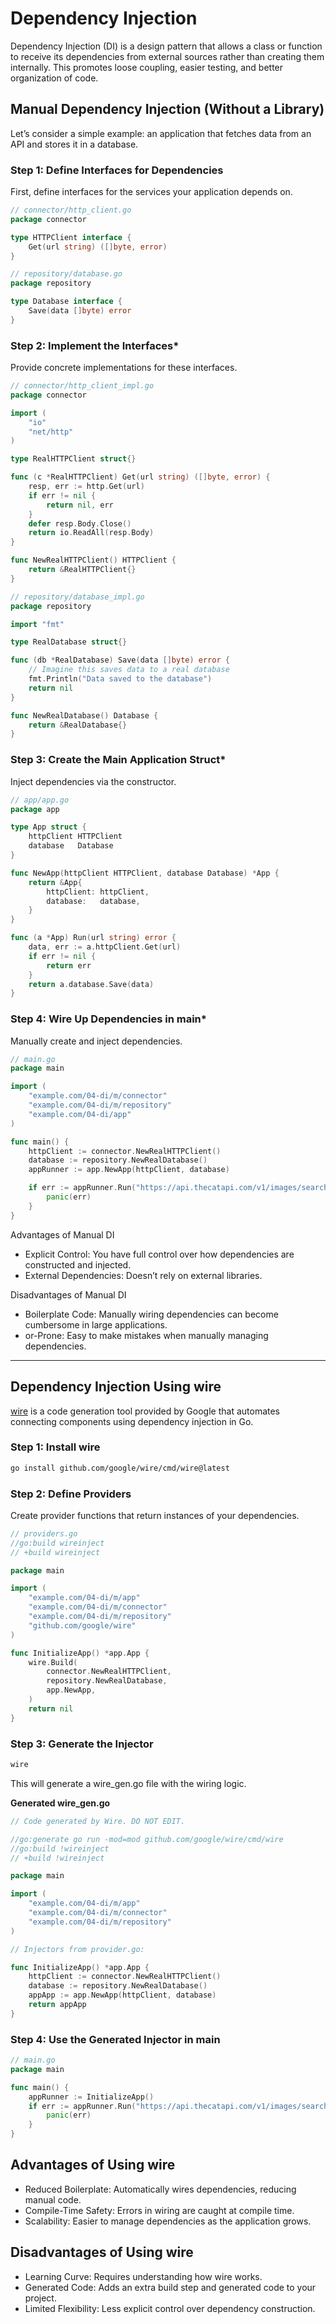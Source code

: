 # Dependency Injection

Dependency Injection (DI) is a design pattern that allows a class or function to receive its dependencies from external sources rather than creating them internally. This promotes loose coupling, easier testing, and better organization of code.

## Manual Dependency Injection (Without a Library)

Let’s consider a simple example: an application that fetches data from an API and stores it in a database.

### Step 1: Define Interfaces for Dependencies

First, define interfaces for the services your application depends on.

```go
// connector/http_client.go
package connector

type HTTPClient interface {
    Get(url string) ([]byte, error)
}
```
```go
// repository/database.go
package repository

type Database interface {
    Save(data []byte) error
}
```

### Step 2: Implement the Interfaces*

Provide concrete implementations for these interfaces.
```go
// connector/http_client_impl.go
package connector

import (
    "io"
    "net/http"
)

type RealHTTPClient struct{}

func (c *RealHTTPClient) Get(url string) ([]byte, error) {
    resp, err := http.Get(url)
    if err != nil {
        return nil, err
    }
    defer resp.Body.Close()
    return io.ReadAll(resp.Body)
}

func NewRealHTTPClient() HTTPClient {
	return &RealHTTPClient{}
}
```
```go
// repository/database_impl.go
package repository

import "fmt"

type RealDatabase struct{}

func (db *RealDatabase) Save(data []byte) error {
    // Imagine this saves data to a real database
    fmt.Println("Data saved to the database")
    return nil
}

func NewRealDatabase() Database {
	return &RealDatabase{}
}
```

### Step 3: Create the Main Application Struct*

Inject dependencies via the constructor.
```go
// app/app.go
package app

type App struct {
    httpClient HTTPClient
    database   Database
}

func NewApp(httpClient HTTPClient, database Database) *App {
    return &App{
        httpClient: httpClient,
        database:   database,
    }
}

func (a *App) Run(url string) error {
    data, err := a.httpClient.Get(url)
    if err != nil {
        return err
    }
    return a.database.Save(data)
}
```

### Step 4: Wire Up Dependencies in main*

Manually create and inject dependencies.

```go
// main.go
package main

import (
	"example.com/04-di/m/connector"
	"example.com/04-di/m/repository"
	"example.com/04-di/app"
)

func main() {
	httpClient := connector.NewRealHTTPClient()
	database := repository.NewRealDatabase()
	appRunner := app.NewApp(httpClient, database)

	if err := appRunner.Run("https://api.thecatapi.com/v1/images/search"); err != nil {
		panic(err)
	}
}

```

Advantages of Manual DI
- Explicit Control: You have full control over how dependencies are constructed and injected.
- External Dependencies: Doesn’t rely on external libraries.

Disadvantages of Manual DI
- Boilerplate Code: Manually wiring dependencies can become cumbersome in large applications.
- or-Prone: Easy to make mistakes when manually managing dependencies.

-------
## Dependency Injection Using wire

[wire](https://github.com/google/wire) is a code generation tool provided by Google that automates connecting components using dependency injection in Go.

### Step 1: Install wire
```bash
go install github.com/google/wire/cmd/wire@latest
```
### Step 2: Define Providers

Create provider functions that return instances of your dependencies.
```go
// providers.go
//go:build wireinject
// +build wireinject

package main

import (
	"example.com/04-di/m/app"
	"example.com/04-di/m/connector"
	"example.com/04-di/m/repository"
	"github.com/google/wire"
)

func InitializeApp() *app.App {
	wire.Build(
		connector.NewRealHTTPClient,
		repository.NewRealDatabase,
		app.NewApp,
	)
	return nil
}
```

### Step 3: Generate the Injector
```bash
wire
```

This will generate a wire_gen.go file with the wiring logic.


**Generated wire_gen.go**
```go
// Code generated by Wire. DO NOT EDIT.

//go:generate go run -mod=mod github.com/google/wire/cmd/wire
//go:build !wireinject
// +build !wireinject

package main

import (
	"example.com/04-di/m/app"
	"example.com/04-di/m/connector"
	"example.com/04-di/m/repository"
)

// Injectors from provider.go:

func InitializeApp() *app.App {
	httpClient := connector.NewRealHTTPClient()
	database := repository.NewRealDatabase()
	appApp := app.NewApp(httpClient, database)
	return appApp
}

```

### Step 4: Use the Generated Injector in main
```go
// main.go
package main

func main() {
	appRunner := InitializeApp()
	if err := appRunner.Run("https://api.thecatapi.com/v1/images/search"); err != nil {
		panic(err)
	}
}
```

## Advantages of Using wire
- Reduced Boilerplate: Automatically wires dependencies, reducing manual code.
- Compile-Time Safety: Errors in wiring are caught at compile time.
- Scalability: Easier to manage dependencies as the application grows.

## Disadvantages of Using wire

- Learning Curve: Requires understanding how wire works.
- Generated Code: Adds an extra build step and generated code to your project.
- Limited Flexibility: Less explicit control over dependency construction.


